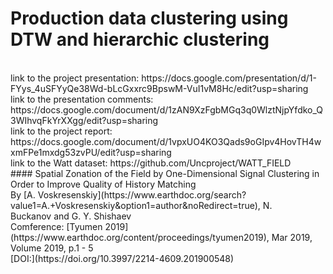 # Production data clustering using DTW and hierarchic clustering

<br>
link to the project presentation: https://docs.google.com/presentation/d/1-FYys_4uSFYyQe38Wd-bLcGxxrc9BpswM-VuI1vM8Hc/edit?usp=sharing

<br>
link to the presentation comments: https://docs.google.com/document/d/1zAN9XzFgbMGq3q0WlztNjpYfdko_Q3WIhvqFkYrXXgg/edit?usp=sharing
<br>
link to the project report: https://docs.google.com/document/d/1vpxUO4KO3Qads9oGIpv4HovTH4wxmFPe1mxdg53zvPU/edit?usp=sharing

<br>
link to the Watt dataset:  https://github.com/Uncproject/WATT_FIELD
<br>
#### Spatial Zonation of the Field by One-Dimensional Signal Clustering in Order to Improve Quality of History Matching
<br>
By [A. Voskresenskiy](https://www.earthdoc.org/search?value1=A.+Voskresenskiy&option1=author&noRedirect=true), N. Buckanov and G. Y. Shishaev
<br>
Comference: [Tyumen 2019](https://www.earthdoc.org/content/proceedings/tyumen2019), Mar 2019, Volume 2019, p.1 - 5
<br>
[DOI:](https://doi.org/10.3997/2214-4609.201900548)
